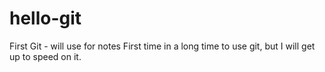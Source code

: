 # hello-git
First Git - will use for notes
First time in a long time to use git, but I will get up to speed on it.
